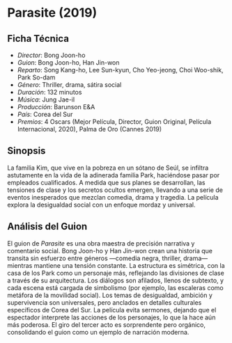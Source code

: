 # Parasite (2019)

## Ficha Técnica

- *Director*: Bong Joon-ho
- *Guion*: Bong Joon-ho, Han Jin-won
- *Reparto*: Song Kang-ho, Lee Sun-kyun, Cho Yeo-jeong, Choi Woo-shik, Park So-dam
- *Género*: Thriller, drama, sátira social
- *Duración*: 132 minutos
- *Música*: Jung Jae-il
- *Producción*: Barunson E&A
- *País*: Corea del Sur
- *Premios*: 4 Oscars (Mejor Película, Director, Guion Original, Película Internacional, 2020), Palma de Oro (Cannes 2019)

## Sinopsis

La familia Kim, que vive en la pobreza en un sótano de Seúl, se infiltra astutamente en la vida de la adinerada familia Park, haciéndose pasar por empleados cualificados. A medida que sus planes se desarrollan, las tensiones de clase y los secretos ocultos emergen, llevando a una serie de eventos inesperados que mezclan comedia, drama y tragedia. La película explora la desigualdad social con un enfoque mordaz y universal.

## Análisis del Guion

El guion de *Parasite* es una obra maestra de precisión narrativa y comentario social. Bong Joon-ho y Han Jin-won crean una historia que transita sin esfuerzo entre géneros —comedia negra, thriller, drama— mientras mantiene una tensión constante. La estructura es simétrica, con la casa de los Park como un personaje más, reflejando las divisiones de clase a través de su arquitectura. Los diálogos son afilados, llenos de subtexto, y cada escena está cargada de simbolismo (por ejemplo, las escaleras como metáfora de la movilidad social). Los temas de desigualdad, ambición y supervivencia son universales, pero anclados en detalles culturales específicos de Corea del Sur. La película evita sermones, dejando que el espectador interprete las acciones de los personajes, lo que la hace aún más poderosa. El giro del tercer acto es sorprendente pero orgánico, consolidando el guion como un ejemplo de narración moderna.

